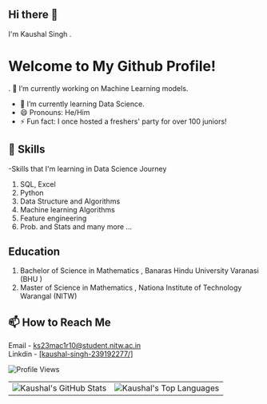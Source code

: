 ## Hi there 👋 
   I'm Kaushal Singh .

# Welcome to My Github Profile!

. 🔭 I’m currently working on Machine Learning models.
- 🌱 I’m currently learning Data Science. 
- 😄 Pronouns: He/Him
- ⚡ Fun fact: I once hosted a freshers' party for over 100 juniors!

## 🌱 Skills
-Skills that I'm learning in Data Science Journey

1. SQL, Excel
2. Python
3. Data Structure and Algorithms
4. Machine learning Algorithms
5. Feature engineering
6. Prob. and Stats and many more ... 

## Education
1. Bachelor of Science in Mathematics , Banaras Hindu University Varanasi (BHU )
2. Master of Science in Mathematics , Nationa Institute of Technology Warangal (NITW)
## 📫 How to Reach Me
 Email - ks23mac1r10@student.nitw.ac.in<br />
 Linkdin - [[kaushal-singh-239192277/]](https://www.linkedin.com/in/kaushal-singh-239192277/)


![Profile Views](https://komarev.com/ghpvc/?username=KaushalW696&color=blue)


<table>
  <tr>
    <td>
      <img src="https://github-readme-stats.vercel.app/api?username=kaushalsingh&show_icons=true&theme=dark" alt="Kaushal's GitHub Stats" />
    </td>
    <td>
      <img src="https://github-readme-stats.vercel.app/api/top-langs/?username=kaushalsingh&layout=compact&theme=dark" alt="Kaushal's Top Languages" />
    </td>
  </tr>
</table>
